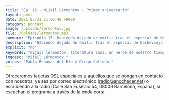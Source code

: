 ```yaml
---
title: "Ep. 15 - Mijail Lérmontov - Primer aniversario"
layout: post
date: 2021-03-31 21:00:48 +0000
category: podcast
image: /uploads/lermontov.jpg
file: /uploads/lermontov.mp3
summary: "Episodio 15- Habiendo dejado de emitir tras el especial de Nochevieja 2020, hablamos esta noche de Mijail Lérmontov."
description: "Habiendo dejado de emitir tras el especial de Nochevieja 2020, hablamos esta noche de Mijail Lérmontov y más concretamente de su novela 'Un héroe de nuestro tiempo'. Además, celebramos nuestro primer aniversario emitiendo por primera vez en la onda corta."
explicit: "no"
keywords: "mijail lermontov, literatura rusa, un heroe de nuestro tiempo"
imgdesc: "Mijail Lérmontov."
voices: "Pablo Benayas del Río y Diego Collado."
---
```


Ofreceremos tarjetas QSL especiales a aquellos que se pongan en contacto con nosotros, ya sea por correo electrónico (radio@anochecer.net) o escribiéndo a la radio (Calle San Eusebio 54, 08006 Barcelona, España), si escuchan el programa a través de la onda corta.